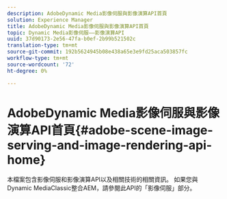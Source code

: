 ```yaml
---
description: AdobeDynamic Media影像伺服與影像演算API首頁
solution: Experience Manager
title: AdobeDynamic Media影像伺服與影像演算API首頁
topic: Dynamic Media影像伺服——影像演算API
uuid: 37d90173-2e56-47fa-b0ef-2b99b521502c
translation-type: tm+mt
source-git-commit: 192b5624945b08e438a65e3e9fd25aca503857fc
workflow-type: tm+mt
source-wordcount: '72'
ht-degree: 0%

---
```



# AdobeDynamic Media影像伺服與影像演算API首頁{#adobe-scene-image-serving-and-image-rendering-api-home}

本檔案包含影像伺服和影像演算API以及相關技術的相關資訊。 如果您與Dynamic MediaClassic整合AEM，請參閱此API的「影像伺服」部分。